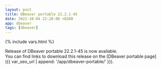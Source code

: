 ```yaml
---
layout: post
title: DBeaver portable 22.2.1-45
date: 2022-10-04 22:28:00 +0200
app: dbeaver
tags: [dbeaver]
---
```

{% include vars.html %}

Release of DBeaver portable 22.2.1-45 is now available.<br />
You can find links to download this release on the [DBeaver portable page]({{ var_seo_url | append: '/app/dbeaver-portable/' }}).
